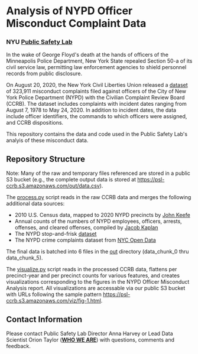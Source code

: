 # Analysis of NYPD Officer Misconduct Complaint Data
### NYU <a href="https://publicsafetylab.org/"><b>Public Safety Lab</b></a>

In the wake of George Floyd's death at the hands of officers of the Minneapolis Police Department, New York State repealed Section 50-a of its civil service law, permitting law enforcement agencies to shield personnel records from public disclosure. 

On August 20, 2020, the New York Civil Liberties Union released a <a href="https://github.com/new-york-civil-liberties-union/NYPD-Misconduct-Complaint-Database">dataset</a> of 323,911 misconduct complaints filed against officers of the City of New York Police Department (NYPD) with the Civilian Complaint Review Board (CCRB). The dataset includes complaints with incident dates ranging from August 7, 1978 to May 24, 2020. In addition to incident dates, the data include officer identifiers, the commands to which officers were assigned, and CCRB dispositions.

This repository contains the data and code used in the Public Safety Lab's analyis of these misconduct data. 

## Repository Structure
Note: Many of the raw and temporary files referenced are stored in a public S3 bucket (e.g., the complete output data is stored at <a href="https://psl-ccrb.s3.amazonaws.com/out/data.csv">https://psl-ccrb.s3.amazonaws.com/out/data.csv</a>).

The <a href="https://github.com/publicsafetylab/PSL-CCRB/blob/master/process.py">process.py</a> script reads in the raw CCRB data and merges the following additional data sources:
<ul>
  <li>2010 U.S. Census data, mapped to 2020 NYPD precincts by <a href="https://johnkeefe.net/nyc-police-precinct-and-census-data">John Keefe</a></li>
  <li>Annual counts of the numbers of NYPD employees, officers, arrests, offenses, and cleared offenses, compiled by <a href="https://jacobdkaplan.com">Jacob Kaplan</a></li>
  <li>The NYPD stop-and-frisk <a href="https://www1.nyc.gov/site/nypd/stats/reports-analysis/stopfrisk.page">dataset</a></li>
  <li>The NYPD crime complaints dataset from <a href="https://data.cityofnewyork.us/Public-Safety/NYPD-Complaint-Data-Historic/qgea-i56i">NYC Open Data</a></li>
</ul>
  
The final data is batched into 6 files in the <a href="https://github.com/publicsafetylab/PSL-CCRB/tree/master/out">out</a> directory (data_chunk_0 thru data_chunk_5).

The <a href="https://github.com/publicsafetylab/PSL-CCRB/blob/master/visualize.py">visualize.py</a> script reads in the processed CCRB data, flattens per precinct-year and per precinct counts for various features, and creates visualizations corresponding to the figures in the NYPD Officer Misconduct Analysis report. All visualizations are accessable via our public S3 bucket with URLs following the sample pattern <a href="https://psl-ccrb.s3.amazonaws.com/viz/fig-1.html">https://psl-ccrb.s3.amazonaws.com/viz/fig-1.html</a>.

## Contact Information

Please contact Public Safety Lab Director Anna Harvey or Lead Data Scientist Orion Taylor (<a href="https://publicsafetylab.org/who-we-are"><b>WHO WE ARE</b></a>) with questions, comments and feedback.
